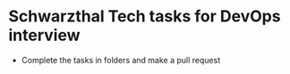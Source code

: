 # Schwarzthal Tech tasks for DevOps interview

- Complete the tasks in folders and make a pull request